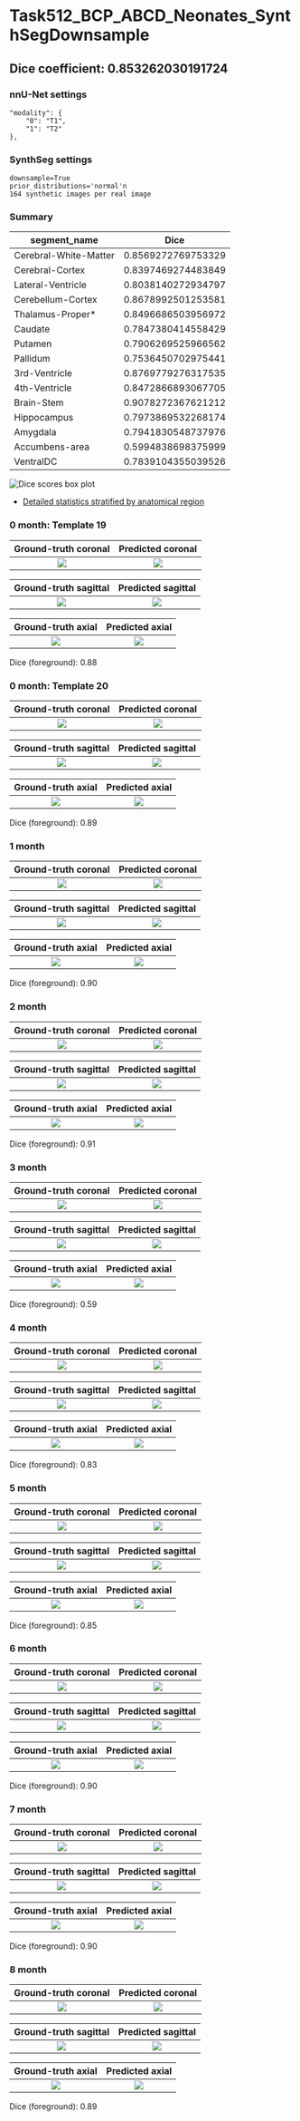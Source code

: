 Task512_BCP_ABCD_Neonates_SynthSegDownsample
=============================================

Dice coefficient: 0.853262030191724
-----------------

### nnU-Net settings
    "modality": {
        "0": "T1",
        "1": "T2"
    },


### SynthSeg settings

    downsample=True
    prior_distributions='normal'n
    164 synthetic images per real image

### Summary

| segment_name      | Dice |
| ----------- | ----------- |
| Cerebral-White-Matter | 0.8569272769753329 | 
| Cerebral-Cortex | 0.8397469274483849 |
| Lateral-Ventricle | 0.8038140272934797 |
| Cerebellum-Cortex | 0.8678992501253581 |
| Thalamus-Proper* | 0.8496686503956972 |
| Caudate | 0.7847380414558429 |
| Putamen | 0.7906269525966562 |
| Pallidum | 0.7536450702975441 |
| 3rd-Ventricle | 0.8769779276317535 |
| 4th-Ventricle | 0.8472866893067705 |
| Brain-Stem | 0.9078272367621212 |
| Hippocampus | 0.7973869532268174 |
| Amygdala | 0.7941830548737976 |
| Accumbens-area | 0.5994838698375999 |
| VentralDC | 0.7839104355039526 |

![Dice scores box plot](dice_scores.png "Dice scores")

* [Detailed statistics stratified by anatomical region](means.csv)

### 0 month: Template 19

Ground-truth coronal       |  Predicted coronal
:-------------------------:|:-------------------------:
![](./img/0mo_template_19/ground_truth/coronal.png)  |  ![](./img/0mo_template_19/inferred/coronal.png)

Ground-truth sagittal       |  Predicted sagittal
:-------------------------:|:-------------------------:
![](./img/0mo_template_19/ground_truth/sagittal.png)  |  ![](./img/0mo_template_19/inferred/sagittal.png)

Ground-truth axial       |  Predicted axial
:-------------------------:|:-------------------------:
![](./img/0mo_template_19/ground_truth/axial.png)  |  ![](./img/0mo_template_19/inferred/axial.png)

Dice (foreground): 0.88

### 0 month: Template 20

Ground-truth coronal       |  Predicted coronal
:-------------------------:|:-------------------------:
![](./img/0mo_template_20/ground_truth/coronal.png)  |  ![](./img/0mo_template_20/inferred/coronal.png)

Ground-truth sagittal       |  Predicted sagittal
:-------------------------:|:-------------------------:
![](./img/0mo_template_20/ground_truth/sagittal.png)  |  ![](./img/0mo_template_20/inferred/sagittal.png)

Ground-truth axial       |  Predicted axial
:-------------------------:|:-------------------------:
![](./img/0mo_template_20/ground_truth/axial.png)  |  ![](./img/0mo_template_20/inferred/axial.png)

Dice (foreground): 0.89

### 1 month

Ground-truth coronal       |  Predicted coronal
:-------------------------:|:-------------------------:
![](./img/1mo/ground_truth/coronal.png)  |  ![](./img/1mo/inferred/coronal.png)

Ground-truth sagittal       |  Predicted sagittal
:-------------------------:|:-------------------------:
![](./img/1mo/ground_truth/sagittal.png)  |  ![](./img/1mo/inferred/sagittal.png)

Ground-truth axial       |  Predicted axial
:-------------------------:|:-------------------------:
![](./img/1mo/ground_truth/axial.png)  |  ![](./img/1mo/inferred/axial.png)

Dice (foreground): 0.90

### 2 month

Ground-truth coronal       |  Predicted coronal
:-------------------------:|:-------------------------:
![](./img/2mo/ground_truth/coronal.png)  |  ![](./img/2mo/inferred/coronal.png)

Ground-truth sagittal       |  Predicted sagittal
:-------------------------:|:-------------------------:
![](./img/2mo/ground_truth/sagittal.png)  |  ![](./img/2mo/inferred/sagittal.png)

Ground-truth axial       |  Predicted axial
:-------------------------:|:-------------------------:
![](./img/2mo/ground_truth/axial.png)  |  ![](./img/2mo/inferred/axial.png)

Dice (foreground): 0.91

### 3 month

Ground-truth coronal       |  Predicted coronal
:-------------------------:|:-------------------------:
![](./img/3mo/ground_truth/coronal.png)  |  ![](./img/3mo/inferred/coronal.png)

Ground-truth sagittal       |  Predicted sagittal
:-------------------------:|:-------------------------:
![](./img/3mo/ground_truth/sagittal.png)  |  ![](./img/3mo/inferred/sagittal.png)

Ground-truth axial       |  Predicted axial
:-------------------------:|:-------------------------:
![](./img/3mo/ground_truth/axial.png)  |  ![](./img/3mo/inferred/axial.png)

Dice (foreground): 0.59

### 4 month

Ground-truth coronal       |  Predicted coronal
:-------------------------:|:-------------------------:
![](./img/4mo/ground_truth/coronal.png)  |  ![](./img/4mo/inferred/coronal.png)

Ground-truth sagittal       |  Predicted sagittal
:-------------------------:|:-------------------------:
![](./img/4mo/ground_truth/sagittal.png)  |  ![](./img/4mo/inferred/sagittal.png)

Ground-truth axial       |  Predicted axial
:-------------------------:|:-------------------------:
![](./img/4mo/ground_truth/axial.png)  |  ![](./img/4mo/inferred/axial.png)

Dice (foreground): 0.83

### 5 month

Ground-truth coronal       |  Predicted coronal
:-------------------------:|:-------------------------:
![](./img/5mo/ground_truth/coronal.png)  |  ![](./img/5mo/inferred/coronal.png)

Ground-truth sagittal       |  Predicted sagittal
:-------------------------:|:-------------------------:
![](./img/5mo/ground_truth/sagittal.png)  |  ![](./img/5mo/inferred/sagittal.png)

Ground-truth axial       |  Predicted axial
:-------------------------:|:-------------------------:
![](./img/5mo/ground_truth/axial.png)  |  ![](./img/5mo/inferred/axial.png)

Dice (foreground): 0.85

### 6 month

Ground-truth coronal       |  Predicted coronal
:-------------------------:|:-------------------------:
![](./img/6mo/ground_truth/coronal.png)  |  ![](./img/6mo/inferred/coronal.png)

Ground-truth sagittal       |  Predicted sagittal
:-------------------------:|:-------------------------:
![](./img/6mo/ground_truth/sagittal.png)  |  ![](./img/6mo/inferred/sagittal.png)

Ground-truth axial       |  Predicted axial
:-------------------------:|:-------------------------:
![](./img/6mo/ground_truth/axial.png)  |  ![](./img/6mo/inferred/axial.png)

Dice (foreground): 0.90

### 7 month

Ground-truth coronal       |  Predicted coronal
:-------------------------:|:-------------------------:
![](./img/7mo/ground_truth/coronal.png)  |  ![](./img/7mo/inferred/coronal.png)

Ground-truth sagittal       |  Predicted sagittal
:-------------------------:|:-------------------------:
![](./img/7mo/ground_truth/sagittal.png)  |  ![](./img/7mo/inferred/sagittal.png)

Ground-truth axial       |  Predicted axial
:-------------------------:|:-------------------------:
![](./img/7mo/ground_truth/axial.png)  |  ![](./img/7mo/inferred/axial.png)

Dice (foreground): 0.90

### 8 month

Ground-truth coronal       |  Predicted coronal
:-------------------------:|:-------------------------:
![](./img/8mo/ground_truth/coronal.png)  |  ![](./img/8mo/inferred/coronal.png)

Ground-truth sagittal       |  Predicted sagittal
:-------------------------:|:-------------------------:
![](./img/8mo/ground_truth/sagittal.png)  |  ![](./img/8mo/inferred/sagittal.png)

Ground-truth axial       |  Predicted axial
:-------------------------:|:-------------------------:
![](./img/8mo/ground_truth/axial.png)  |  ![](./img/8mo/inferred/axial.png)

Dice (foreground): 0.89
